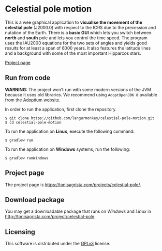 Celestial pole motion
=====================
This is a wee graphical application to **visualise the movement of the celestial pole** (J2000.0) with respect to the ICRS due to the precession and nutation of the Earth. There is a **basic GUI** which lets you switch between **north** and **south** pole and lets you control the time speed. The program uses the IAU2000 equations for the two sets of angles and yields good results for at least a span of 6000 years. It also features the latitude lines and a background with some of the most important Hipparcos stars.

[Project page](https://tonisagrista.com/project/celestial-pole/)


## Run from code

**WARNING:** The project won't run with some modern versions of the JVM because it uses old libraries. We recommend using `AdoptOpenJDK 8` available from the [Adoptium website](https://adoptium.net/archive.html?variant=openjdk8&jvmVariant=hotspot).

In order to run the application, first clone the repository.

```
$ git clone https://github.com/langurmonkey/celestial-pole-motion.git
$ cd celestial-pole-motion
```

To run the application on **Linux**, execute the following command:

```
$ gradlew run
```

To run the application on **Windows** systems, run the following:

```
$ gradlew runWindows
```
## Project page
The project page is https://tonisagrista.com/projects/celestial-pole/.

## Download package
You may get a downloadable package that runs on _Windows_ and _Linux_ in http://tonisagrista.com/project/celestial-pole. 

## Licensing
This software is distributed under the [GPLv3](https://www.gnu.org/licenses/quick-guide-gplv3.html) license.
